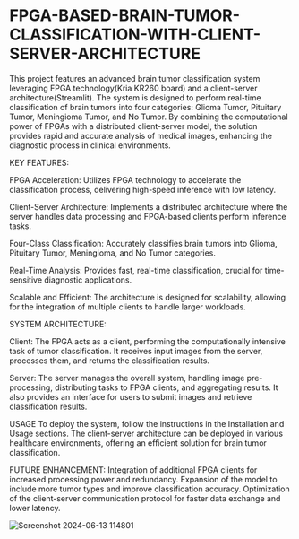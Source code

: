 # FPGA-BASED-BRAIN-TUMOR-CLASSIFICATION-WITH-CLIENT-SERVER-ARCHITECTURE

This project features an advanced brain tumor classification system leveraging FPGA technology(Kria KR260 board) and a client-server architecture(Streamlit). The system is designed to perform real-time classification of brain tumors into four categories: Glioma Tumor, Pituitary Tumor, Meningioma Tumor, and No Tumor. By combining the computational power of FPGAs with a distributed client-server model, the solution provides rapid and accurate analysis of medical images, enhancing the diagnostic process in clinical environments.

KEY FEATURES:

FPGA Acceleration: Utilizes FPGA technology to accelerate the classification process, delivering high-speed inference with low latency.

Client-Server Architecture: Implements a distributed architecture where the server handles data processing and FPGA-based clients perform inference tasks.

Four-Class Classification: Accurately classifies brain tumors into Glioma, Pituitary Tumor, Meningioma, and No Tumor categories.

Real-Time Analysis: Provides fast, real-time classification, crucial for time-sensitive diagnostic applications.

Scalable and Efficient: The architecture is designed for scalability, allowing for the integration of multiple clients to handle larger workloads.


SYSTEM ARCHITECTURE:

Client: The FPGA acts as a client, performing the computationally intensive task of tumor classification. It receives input images from the server, processes them, and returns the classification results.

Server: The server manages the overall system, handling image pre-processing, distributing tasks to FPGA clients, and aggregating results. It also provides an interface for users to submit images and retrieve classification results.

USAGE
To deploy the system, follow the instructions in the Installation and Usage sections. The client-server architecture can be deployed in various healthcare environments, offering an efficient solution for brain tumor classification.

FUTURE ENHANCEMENT:
Integration of additional FPGA clients for increased processing power and redundancy.
Expansion of the model to include more tumor types and improve classification accuracy.
Optimization of the client-server communication protocol for faster data exchange and lower latency.

![Screenshot 2024-06-13 114801](https://github.com/user-attachments/assets/7626195b-68a6-4c14-9d81-dab1e7da478e)

